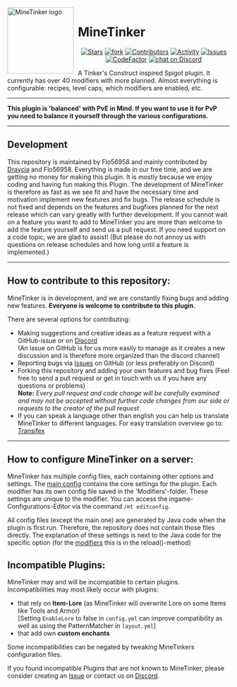 <img width="150" height="150" style="float: left; margin: 0 10px 0 0;" alt="MineTinker logo" src="https://i.imgur.com/8ZFiViM.png">

# MineTinker
<p align="center">
    <a href="https://github.com/Flo56958/MineTinker">
        <img src="https://img.shields.io/github/stars/Flo56958/MineTinker?color=0088ff" alt="Stars"/></a>
    <a href="https://github.com/Flo56958/MineTinker/fork">
        <img src="https://img.shields.io/github/forks/Flo56958/MineTinker?color=0088ff" alt="fork"/></a>
    <a href="https://github.com/Flo56958/MineTinker/graphs/contributors">
        <img src="https://img.shields.io/github/contributors/Flo56958/MineTinker" alt="Contributors"/></a>
    <a href="https://github.com/Flo56958/MineTinker/pulse">
        <img src="https://img.shields.io/github/commit-activity/m/Flo56958/MineTinker" alt="Activity"/></a>
    <a href="https://github.com/Flo56958/MineTinker/issues">
        <img src="https://img.shields.io/github/issues/Flo56958/MineTinker" alt="Issues"/></a>
    <a href="https://www.codefactor.io/repository/github/flo56958/minetinker">
        <img src="https://www.codefactor.io/repository/github/flo56958/minetinker/badge" alt="CodeFactor"/></a>
    <a href="https://discord.gg/ZEVNKhN">
        <img src="https://img.shields.io/discord/493806232784732181?logo=discord"
            alt="chat on Discord"></a>
</p>

A Tinker's Construct inspired Spigot plugin. It currently has over 40 modifiers with more planned. 
Almost everything is configurable: recipes, level caps, which modifiers are enabled, etc.
***

**This plugin is 'balanced' with PvE in Mind. If you want to use it for PvP you need to balance it yourself through the various configurations.**
***
## Development
This repository is maintained by Flo56958 and mainly contributed by [Draycia](https://github.com/Draycia) and Flo56958. 
Everything is made in our free time, and we are getting no money for making this plugin. It is mostly because we enjoy 
coding and having fun making this Plugin. The development of MineTinker is therefore as fast as we see fit and have the 
necessary time and motivation implement new features and fix bugs. The release schedule is not fixed and depends on the 
features and bugfixes planned for the next release which can vary greatly with further development. If you cannot wait on
a feature you want to add to MineTinker you are more than welcome to add the feature yourself and send us a pull request.
If you need support on a code topic, we are glad to assist! (But please do not annoy us with questions on release schedules and how long until a feature is implemented.)
***

## How to contribute to this repository:
MineTinker is in development, and we are constantly fixing bugs and adding new features. 
**Everyone is welcome to contribute to this plugin.**

There are several options for contributing:

- Making suggestions and creative ideas as a feature request with a GitHub-issue or on [Discord](https://discord.gg/ZEVNKhN)</br>
  (An issue on GitHub is for us more easily to manage as it creates a new discussion and is therefore more organized than the discord channel)
- Reporting bugs via [Issues](https://github.com/Flo56958/MineTinker/issues) on GitHub (or less preferably on Discord)
- Forking this repository and adding your own features and bug fixes (Feel free to send a pull request or get in touch 
  with us if you have any questions or problems)</br>
  **Note:** _Every pull request and code change will be carefully examined and may not be accepted without further code changes from our side or requests to the creator of the pull request_
- If you can speak a language other than english you can help us translate MineTinker to different languages. For easy
  translation overview go to: [Transifex](https://www.transifex.com/flo56958/minetinker/dashboard/)
***

## How to configure MineTinker on a server:
MineTinker has multiple config files, each containing other options and settings. 
The [main config](https://github.com/Flo56958/MineTinker/blob/master/src/main/resources/config.yml) contains the core
settings for the plugin. Each modifier has its own config file saved in the 'Modifiers'-folder. These settings are unique
to the modifier. You can access the ingame-Configurations-Editor via the command ```/mt editconfig```.

All config files (except the main one) are generated by Java code when the plugin is first run. Therefore, the repository
does not contain those files directly. The explanation of these settings is next to the Java code for the specific option 
(for the [modifiers](https://github.com/Flo56958/MineTinker/tree/master/src/main/java/de/flo56958/minetinker/modifiers)
this is in the reload()-method)

## Incompatible Plugins:
MineTinker may and will be incompatible to certain plugins.</br> 
Incompatibilities may most likely occur with plugins:

- that rely on **Item-Lore** (as MineTinker will overwrite Lore on some Items like Tools and Armor) </br>
  [Setting ```EnableLore``` to false in ```config.yml``` can improve compatibility as well as using the PatternMatcher in ```layout.yml```]
- that add own **custom enchants**

Some incompatibilities can be negated by tweaking MineTinkers configuration files.

If you found incompatible Plugins that are not known to MineTinker, please consider creating an 
[Issue](https://github.com/Flo56958/MineTinker/issues) or contact us on [Discord](https://discord.gg/ZEVNKhN).